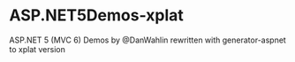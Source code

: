 # ASP.NET5Demos-xplat
ASP.NET 5 (MVC 6) Demos by @DanWahlin rewritten with generator-aspnet to xplat version
